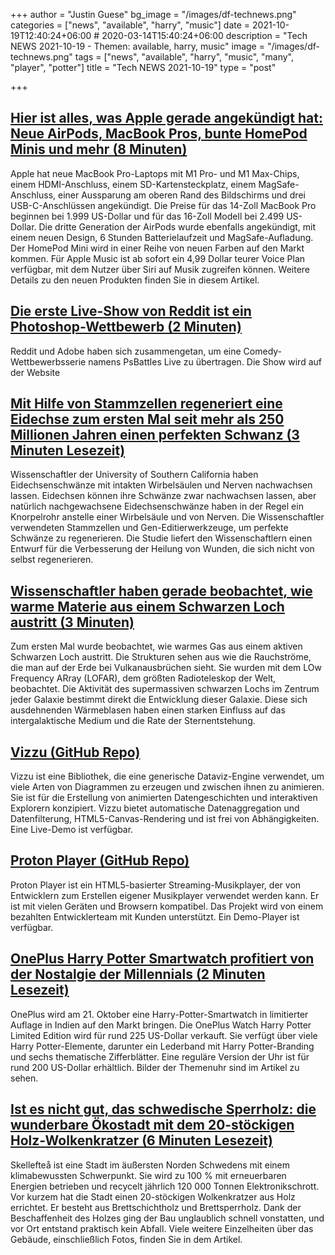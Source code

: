 +++
author = "Justin Guese"
bg_image = "/images/df-technews.png"
categories = ["news", "available", "harry", "music"]
date = 2021-10-19T12:40:24+06:00 # 2020-03-14T15:40:24+06:00
description = "Tech NEWS 2021-10-19 - Themen: available, harry, music"
image = "/images/df-technews.png"
tags = ["news", "available", "harry", "music", "many", "player", "potter"]
title = "Tech NEWS 2021-10-19"
type = "post"

+++

## [Hier ist alles, was Apple gerade angekündigt hat: Neue AirPods, MacBook Pros, bunte HomePod Minis und mehr (8 Minuten)](https://www.cnbc.com/2021/10/18/apple-october-2021-mac-event-live-updates-new-macbook-pro-expected.html)

 Apple hat neue MacBook Pro-Laptops mit M1 Pro- und M1 Max-Chips, einem HDMI-Anschluss, einem SD-Kartensteckplatz, einem MagSafe-Anschluss, einer Aussparung am oberen Rand des Bildschirms und drei USB-C-Anschlüssen angekündigt. Die Preise für das 14-Zoll MacBook Pro beginnen bei 1.999 US-Dollar und für das 16-Zoll Modell bei 2.499 US-Dollar. Die dritte Generation der AirPods wurde ebenfalls angekündigt, mit einem neuen Design, 6 Stunden Batterielaufzeit und MagSafe-Aufladung. Der HomePod Mini wird in einer Reihe von neuen Farben auf den Markt kommen. Für Apple Music ist ab sofort ein 4,99 Dollar teurer Voice Plan verfügbar, mit dem Nutzer über Siri auf Musik zugreifen können. Weitere Details zu den neuen Produkten finden Sie in diesem Artikel.

## [Die erste Live-Show von Reddit ist ein Photoshop-Wettbewerb (2 Minuten)](https://www.engadget.com/reddit-adobe-photoshop-battle-streaming-170210802.html)

 Reddit und Adobe haben sich zusammengetan, um eine Comedy-Wettbewerbsserie namens PsBattles Live zu übertragen. Die Show wird auf der Website

## [Mit Hilfe von Stammzellen regeneriert eine Eidechse zum ersten Mal seit mehr als 250 Millionen Jahren einen perfekten Schwanz (3 Minuten Lesezeit)](https://www.sciencedaily.com/releases/2021/10/211014141958.htm)

 Wissenschaftler der University of Southern California haben Eidechsenschwänze mit intakten Wirbelsäulen und Nerven nachwachsen lassen. Eidechsen können ihre Schwänze zwar nachwachsen lassen, aber natürlich nachgewachsene Eidechsenschwänze haben in der Regel ein Knorpelrohr anstelle einer Wirbelsäule und von Nerven. Die Wissenschaftler verwendeten Stammzellen und Gen-Editierwerkzeuge, um perfekte Schwänze zu regenerieren. Die Studie liefert den Wissenschaftlern einen Entwurf für die Verbesserung der Heilung von Wunden, die sich nicht von selbst regenerieren.

## [Wissenschaftler haben gerade beobachtet, wie warme Materie aus einem Schwarzen Loch austritt (3 Minuten)](https://interestingengineering.com/scientists-observed-warm-matter-emanating-from-a-black-hole)

 Zum ersten Mal wurde beobachtet, wie warmes Gas aus einem aktiven Schwarzen Loch austritt. Die Strukturen sehen aus wie die Rauchströme, die man auf der Erde bei Vulkanausbrüchen sieht. Sie wurden mit dem LOw Frequency ARray (LOFAR), dem größten Radioteleskop der Welt, beobachtet. Die Aktivität des supermassiven schwarzen Lochs im Zentrum jeder Galaxie bestimmt direkt die Entwicklung dieser Galaxie. Diese sich ausdehnenden Wärmeblasen haben einen starken Einfluss auf das intergalaktische Medium und die Rate der Sternentstehung.

## [Vizzu (GitHub Repo)](https://github.com/vizzuhq/vizzu-lib)

 Vizzu ist eine Bibliothek, die eine generische Dataviz-Engine verwendet, um viele Arten von Diagrammen zu erzeugen und zwischen ihnen zu animieren. Sie ist für die Erstellung von animierten Datengeschichten und interaktiven Explorern konzipiert. Vizzu bietet automatische Datenaggregation und Datenfilterung, HTML5-Canvas-Rendering und ist frei von Abhängigkeiten. Eine Live-Demo ist verfügbar.

## [Proton Player (GitHub Repo)](https://github.com/protonradio/player)

 Proton Player ist ein HTML5-basierter Streaming-Musikplayer, der von Entwicklern zum Erstellen eigener Musikplayer verwendet werden kann. Er ist mit vielen Geräten und Browsern kompatibel. Das Projekt wird von einem bezahlten Entwicklerteam mit Kunden unterstützt. Ein Demo-Player ist verfügbar.

## [OnePlus Harry Potter Smartwatch profitiert von der Nostalgie der Millennials (2 Minuten Lesezeit)](https://www.theverge.com/2021/10/18/22732353/oneplus-harry-potter-limited-edition-smartwatch-watch-faces)

 OnePlus wird am 21. Oktober eine Harry-Potter-Smartwatch in limitierter Auflage in Indien auf den Markt bringen. Die OnePlus Watch Harry Potter Limited Edition wird für rund 225 US-Dollar verkauft. Sie verfügt über viele Harry Potter-Elemente, darunter ein Lederband mit Harry Potter-Branding und sechs thematische Zifferblätter. Eine reguläre Version der Uhr ist für rund 200 US-Dollar erhältlich. Bilder der Themenuhr sind im Artikel zu sehen.

## [Ist es nicht gut, das schwedische Sperrholz: die wunderbare Ökostadt mit dem 20-stöckigen Holz-Wolkenkratzer (6 Minuten Lesezeit)](https://www.theguardian.com/artanddesign/2021/oct/14/skelleftea-swedish-plywood-eco-town-20-storey-wooden-skyscraper-worlds-tallest)

 Skellefteå ist eine Stadt im äußersten Norden Schwedens mit einem klimabewussten Schwerpunkt. Sie wird zu 100 % mit erneuerbaren Energien betrieben und recycelt jährlich 120 000 Tonnen Elektronikschrott. Vor kurzem hat die Stadt einen 20-stöckigen Wolkenkratzer aus Holz errichtet. Er besteht aus Brettschichtholz und Brettsperrholz. Dank der Beschaffenheit des Holzes ging der Bau unglaublich schnell vonstatten, und vor Ort entstand praktisch kein Abfall. Viele weitere Einzelheiten über das Gebäude, einschließlich Fotos, finden Sie in dem Artikel.

